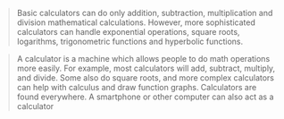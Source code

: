 > Basic calculators can do only addition, subtraction, multiplication and division mathematical calculations. However, more sophisticated calculators can handle exponential operations, square roots, logarithms, trigonometric functions and hyperbolic functions.

> A calculator is a machine which allows people to do math operations more easily. For example, most calculators will add, subtract, multiply, and divide. Some also do square roots, and more complex calculators can help with calculus and draw function graphs. Calculators are found everywhere. A smartphone or other computer can also act as a calculator
